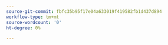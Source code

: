 ```yaml
---
source-git-commit: fbfc35b95f17e04a633019f419582fb1d437d894
workflow-type: tm+mt
source-wordcount: '0'
ht-degree: 0%

---
```


